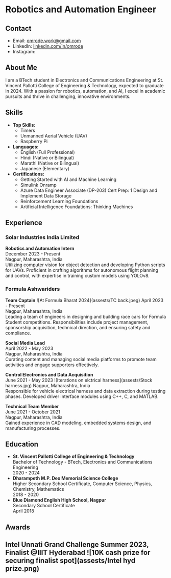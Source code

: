 # Robotics and Automation Engineer 

## Contact
- Email: omrode.work@gmail.com
- LinkedIn: [linkedin.com/in/omrode](https://www.linkedin.com/in/omrode)
- Instagram: 

## About Me
I am a BTech student in Electronics and Communications Engineering at St. Vincent Pallotti College of Engineering & Technology, expected to graduate in 2024. With a passion for robotics, automation, and AI, I excel in academic pursuits and thrive in challenging, innovative environments. 

## Skills
- **Top Skills:**
  - Timers
  - Unmanned Aerial Vehicle (UAV)
  - Raspberry Pi
- **Languages:**
  - English (Full Professional)
  - Hindi (Native or Bilingual)
  - Marathi (Native or Bilingual)
  - Japanese (Elementary)
- **Certifications:**
  - Getting Started with AI and Machine Learning
  - Simulink Onramp
  - Azure Data Engineer Associate (DP-203) Cert Prep: 1 Design and Implement Data Storage
  - Reinforcement Learning Foundations
  - Artificial Intelligence Foundations: Thinking Machines

## Experience
### Solar Industries India Limited
**Robotics and Automation Intern**  
December 2023 - Present  
Nagpur, Maharashtra, India  
Utilizing computer vision for object detection and developing Python scripts for UAVs. Proficient in crafting algorithms for autonomous flight planning and control, with expertise in training custom models using YOLOv8.

### Formula Ashwariders
**Team Captain**  ![At Formula Bharat 2024](assests/TC back.jpeg)
April 2023 - Present  
Nagpur, Maharashtra, India  
Leading a team of engineers in designing and building race cars for Formula Student competitions. Responsibilities include project management, sponsorship acquisition, technical direction, and ensuring safety and compliance.

**Social Media Lead**  
April 2022 - May 2023  
Nagpur, Maharashtra, India  
Curating content and managing social media platforms to promote team activities and engage supporters effectively.

**Control Electronics and Data Acquisition**  
June 2021 - May 2023   ![Iterations on elctrical harness](assests/Stock harness.jpg)
Nagpur, Maharashtra, India  
Responsible for vehicle electrical harness and data extraction during testing phases. Developed driver interface modules using C++, C, and MATLAB.

**Technical Team Member**  
June 2021 - October 2021  
Nagpur, Maharashtra, India  
Gained experience in CAD modeling, embedded systems design, and manufacturing processes.

## Education
- **St. Vincent Pallotti College of Engineering & Technology**  
  Bachelor of Technology - BTech, Electronics and Communications Engineering  
  2020 - 2024
- **Dharampeth M.P. Deo Memorial Science College**  
  Higher Secondary School Certificate, Computer Science, Physics, Chemistry, Mathematics  
  2018 - 2020
- **Blue Diamond English High School, Nagpur**  
  Secondary School Certificate  
  April 2018

## Awards 
**Intel Unnati Grand Challenge Summer 2023, Finalist @IIIT Hyderabad**
![10K cash prize for securing finalist spot](assests/Intel hyd prize.png)
---


